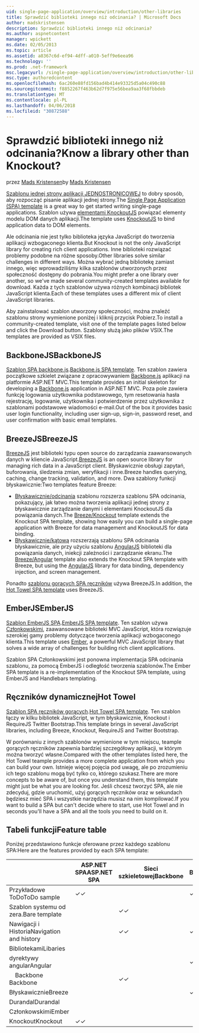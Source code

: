 ```yaml
---
uid: single-page-application/overview/introduction/other-libraries
title: Sprawdzić biblioteki innego niż odcinania? | Microsoft Docs
author: madskristensen
description: Sprawdzić biblioteki innego niż odcinania?
ms.author: aspnetcontent
manager: wpickett
ms.date: 02/05/2013
ms.topic: article
ms.assetid: a8367c6d-ef94-4dff-a010-5eff9e6eea96
ms.technology: ''
ms.prod: .net-framework
msc.legacyurl: /single-page-application/overview/introduction/other-libraries
msc.type: authoredcontent
ms.openlocfilehash: 6ac260e88fd156bad4b414e93325d5a04c490c88
ms.sourcegitcommit: f8852267f463b62d7f975e56bea9aa3f68fbbdeb
ms.translationtype: MT
ms.contentlocale: pl-PL
ms.lasthandoff: 04/06/2018
ms.locfileid: "30872588"
---
```

<a name="know-a-library-other-than-knockout"></a><span data-ttu-id="98351-104">Sprawdzić biblioteki innego niż odcinania?</span><span class="sxs-lookup"><span data-stu-id="98351-104">Know a library other than Knockout?</span></span>
====================
<span data-ttu-id="98351-105">przez [Mads Kristensen](https://github.com/madskristensen)</span><span class="sxs-lookup"><span data-stu-id="98351-105">by [Mads Kristensen](https://github.com/madskristensen)</span></span>

<span data-ttu-id="98351-106">[Szablonu jednej strony aplikacji JEDNOSTRONICOWEJ](knockoutjs-template.md) to dobry sposób, aby rozpocząć pisanie aplikacji jednej strony.</span><span class="sxs-lookup"><span data-stu-id="98351-106">The [Single Page Application (SPA) template](knockoutjs-template.md) is a great way to get started writing single-page applications.</span></span> <span data-ttu-id="98351-107">Szablon używa [elementami KnockoutJS](http://knockoutjs.com/) powiązać elementy modelu DOM danych aplikacji.</span><span class="sxs-lookup"><span data-stu-id="98351-107">The template uses [KnockoutJS](http://knockoutjs.com/) to bind application data to DOM elements.</span></span>

<span data-ttu-id="98351-108">Ale odcinania nie jest tylko biblioteka języka JavaScript do tworzenia aplikacji wzbogaconego klienta.</span><span class="sxs-lookup"><span data-stu-id="98351-108">But Knockout is not the only JavaScript library for creating rich client applications.</span></span> <span data-ttu-id="98351-109">Inne biblioteki rozwiązać problemy podobne na różne sposoby.</span><span class="sxs-lookup"><span data-stu-id="98351-109">Other libraries solve similar challenges in different ways.</span></span> <span data-ttu-id="98351-110">Można wybrać jedną bibliotekę zamiast innego, więc wprowadziliśmy kilka szablonów utworzonych przez społeczność dostępny do pobrania.</span><span class="sxs-lookup"><span data-stu-id="98351-110">You might prefer a one library over another, so we've made several community-created templates available for download.</span></span> <span data-ttu-id="98351-111">Każda z tych szablonów używa różnych kombinacji bibliotek JavaScript klienta.</span><span class="sxs-lookup"><span data-stu-id="98351-111">Each of these templates uses a different mix of client JavaScript libraries.</span></span>

<span data-ttu-id="98351-112">Aby zainstalować szablon utworzony społeczności, można znaleźć szablonu strony wymienione poniżej i kliknij przycisk Pobierz.</span><span class="sxs-lookup"><span data-stu-id="98351-112">To install a community-created template, visit one of the template pages listed below and click the Download button.</span></span> <span data-ttu-id="98351-113">Szablony służą jako plików VSIX.</span><span class="sxs-lookup"><span data-stu-id="98351-113">The templates are provided as VSIX files.</span></span>

## <a name="backbonejs"></a><span data-ttu-id="98351-114">BackboneJS</span><span class="sxs-lookup"><span data-stu-id="98351-114">BackboneJS</span></span>

<span data-ttu-id="98351-115">[Szablon SPA backbone.js](../templates/backbonejs-template.md).</span><span class="sxs-lookup"><span data-stu-id="98351-115">[Backbone.js SPA template](../templates/backbonejs-template.md).</span></span> <span data-ttu-id="98351-116">Ten szablon zawiera początkowe szkielet związane z opracowywaniem [Backbone.js](http://backbonejs.org/) aplikacji na platformie ASP.NET MVC.</span><span class="sxs-lookup"><span data-stu-id="98351-116">This template provides an initial skeleton for developing a [Backbone.js](http://backbonejs.org/) application in ASP.NET MVC.</span></span> <span data-ttu-id="98351-117">Poza pole zawiera funkcję logowania użytkownika podstawowego, tym resetowania hasła rejestrację, logowanie, użytkownika i potwierdzenie przez użytkownika z szablonami podstawowe wiadomości e-mail.</span><span class="sxs-lookup"><span data-stu-id="98351-117">Out of the box it provides basic user login functionality, including user sign-up, sign-in, password reset, and user confirmation with basic email templates.</span></span>

## <a name="breezejs"></a><span data-ttu-id="98351-118">BreezeJS</span><span class="sxs-lookup"><span data-stu-id="98351-118">BreezeJS</span></span>

<span data-ttu-id="98351-119">[BreezeJS](http://www.breezejs.com/?utm_source=ms-spa) jest biblioteki typu open source do zarządzania zaawansowanych danych w kliencie JavaScript.</span><span class="sxs-lookup"><span data-stu-id="98351-119">[BreezeJS](http://www.breezejs.com/?utm_source=ms-spa) is an open source library for managing rich data in a JavaScript client.</span></span> <span data-ttu-id="98351-120">Błyskawicznie obsługi zapytań, buforowania, śledzenia zmian, weryfikacji i inne.</span><span class="sxs-lookup"><span data-stu-id="98351-120">Breeze handles querying, caching, change tracking, validation, and more.</span></span> <span data-ttu-id="98351-121">Dwa szablony funkcji błyskawicznie:</span><span class="sxs-lookup"><span data-stu-id="98351-121">Two templates feature Breeze:</span></span>

- <span data-ttu-id="98351-122">[Błyskawicznie/odcinania](../templates/breezeknockout-template.md) szablonu rozszerza szablonu SPA odcinania, pokazujący, jak łatwo można tworzenia aplikacji jednej strony z błyskawicznie zarządzanie danymi i elementami KnockoutJS dla powiązania danych.</span><span class="sxs-lookup"><span data-stu-id="98351-122">The [Breeze/Knockout](../templates/breezeknockout-template.md) template extends the Knockout SPA template, showing how easily you can build a single-page application with Breeze for data management and KnockoutJS for data binding.</span></span>
- <span data-ttu-id="98351-123">[Błyskawicznie/kątową](../templates/breezeangular-template.md) rozszerzają szablonu SPA odcinania błyskawicznie, ale przy użyciu szablonu [AngularJS](http://angularjs.org) biblioteki dla powiązania danych, iniekcji zależności i zarządzanie ekranu.</span><span class="sxs-lookup"><span data-stu-id="98351-123">The [Breeze/Angular](../templates/breezeangular-template.md) template also extends the Knockout SPA template with Breeze, but using the [AngularJS](http://angularjs.org) library for data binding, dependency injection, and screen management.</span></span>

<span data-ttu-id="98351-124">Ponadto [szablonu gorących SPA ręczników](../templates/hottowel-template.md) używa BreezeJS.</span><span class="sxs-lookup"><span data-stu-id="98351-124">In addition, the [Hot Towel SPA template](../templates/hottowel-template.md) uses BreezeJS.</span></span>

## <a name="emberjs"></a><span data-ttu-id="98351-125">EmberJS</span><span class="sxs-lookup"><span data-stu-id="98351-125">EmberJS</span></span>

<span data-ttu-id="98351-126">[Szablon EmberJS SPA](../templates/emberjs-template.md).</span><span class="sxs-lookup"><span data-stu-id="98351-126">[EmberJS SPA template](../templates/emberjs-template.md).</span></span> <span data-ttu-id="98351-127">Ten szablon używa [Członkowskimi](http://emberjs.com/), zaawansowane biblioteki MVC JavaScript, która rozwiązuje szerokiej gamy problemy dotyczące tworzenia aplikacji wzbogaconego klienta.</span><span class="sxs-lookup"><span data-stu-id="98351-127">This template uses [Ember](http://emberjs.com/), a powerful MVC JavaScript library that solves a wide array of challenges for building rich client applications.</span></span>

<span data-ttu-id="98351-128">Szablon SPA Członkowskimi jest ponowna implementacja SPA odcinania szablonu, za pomocą EmberJS i odległość tworzenia szablonów.</span><span class="sxs-lookup"><span data-stu-id="98351-128">The Ember SPA template is a re-implementation of the Knockout SPA template, using EmberJS and Handlebars templating.</span></span>

## <a name="hot-towel"></a><span data-ttu-id="98351-129">Ręczników dynamicznej</span><span class="sxs-lookup"><span data-stu-id="98351-129">Hot Towel</span></span>

<span data-ttu-id="98351-130">[Szablon SPA ręczników gorących](../templates/hottowel-template.md).</span><span class="sxs-lookup"><span data-stu-id="98351-130">[Hot Towel SPA template](../templates/hottowel-template.md).</span></span> <span data-ttu-id="98351-131">Ten szablon łączy w kilku bibliotek JavaScript, w tym błyskawicznie, Knockout i RequireJS Twitter Bootstrap.</span><span class="sxs-lookup"><span data-stu-id="98351-131">This template brings in several JavaScript libraries, including Breeze, Knockout, RequireJS and Twitter Bootstrap.</span></span>

<span data-ttu-id="98351-132">W porównaniu z innych szablonów wymienione w tym miejscu, teample gorących ręczników zapewnia bardziej szczegółowy aplikacji, w którym można tworzyć własne.</span><span class="sxs-lookup"><span data-stu-id="98351-132">Compared with the other templates listed here, the Hot Towel teample provides a more complete application from which you can build your own.</span></span> <span data-ttu-id="98351-133">Istnieje więcej pojęcia pod uwagę, ale po zrozumieniu ich tego szablonu mogą być tylko co, którego szukasz.</span><span class="sxs-lookup"><span data-stu-id="98351-133">There are more concepts to be aware of, but once you understand them, this template might just be what you are looking for.</span></span> <span data-ttu-id="98351-134">Jeśli chcesz tworzyć SPA, ale nie zdecyduj, gdzie uruchomić, użyj gorących ręczników oraz w sekundach będziesz mieć SPA i wszystkie narzędzia musisz na nim kompilować.</span><span class="sxs-lookup"><span data-stu-id="98351-134">If you want to build a SPA but can't decide where to start, use Hot Towel and in seconds you'll have a SPA and all the tools you need to build on it.</span></span>

## <a name="feature-table"></a><span data-ttu-id="98351-135">Tabeli funkcji</span><span class="sxs-lookup"><span data-stu-id="98351-135">Feature table</span></span>

<span data-ttu-id="98351-136">Poniżej przedstawiono funkcje oferowane przez każdego szablonu SPA:</span><span class="sxs-lookup"><span data-stu-id="98351-136">Here are the features provided by each SPA template:</span></span>


|                        | <span data-ttu-id="98351-137">ASP.NET SPA</span><span class="sxs-lookup"><span data-stu-id="98351-137">ASP.NET SPA</span></span> | <span data-ttu-id="98351-138">Sieci szkieletowej</span><span class="sxs-lookup"><span data-stu-id="98351-138">Backbone</span></span> | <span data-ttu-id="98351-139">Breeze/Angular</span><span class="sxs-lookup"><span data-stu-id="98351-139">Breeze/Angular</span></span> | <span data-ttu-id="98351-140">Błyskawicznie/KO</span><span class="sxs-lookup"><span data-stu-id="98351-140">Breeze/KO</span></span> |  <span data-ttu-id="98351-141">Członkowskimi</span><span class="sxs-lookup"><span data-stu-id="98351-141">Ember</span></span>   | <span data-ttu-id="98351-142">Ręczników dynamicznej</span><span class="sxs-lookup"><span data-stu-id="98351-142">Hot Towel</span></span> |
|------------------------|-------------|----------|----------------|-----------|----------|-----------|
|      <span data-ttu-id="98351-143">Przykładowe ToDo</span><span class="sxs-lookup"><span data-stu-id="98351-143">ToDo sample</span></span>       |  <span data-ttu-id="98351-144">&#10003;</span><span class="sxs-lookup"><span data-stu-id="98351-144">&#10003;</span></span>   |          |    <span data-ttu-id="98351-145">&#10003;</span><span class="sxs-lookup"><span data-stu-id="98351-145">&#10003;</span></span>    | <span data-ttu-id="98351-146">&#10003;</span><span class="sxs-lookup"><span data-stu-id="98351-146">&#10003;</span></span>  | <span data-ttu-id="98351-147">&#10003;</span><span class="sxs-lookup"><span data-stu-id="98351-147">&#10003;</span></span> |           |
|     <span data-ttu-id="98351-148">Szablon systemu od zera.</span><span class="sxs-lookup"><span data-stu-id="98351-148">Bare template</span></span>      |             | <span data-ttu-id="98351-149">&#10003;</span><span class="sxs-lookup"><span data-stu-id="98351-149">&#10003;</span></span> |                |           |          | <span data-ttu-id="98351-150">&#10003;</span><span class="sxs-lookup"><span data-stu-id="98351-150">&#10003;</span></span>  |
| <span data-ttu-id="98351-151">Nawigacji i Historia</span><span class="sxs-lookup"><span data-stu-id="98351-151">Navigation and history</span></span> |             | <span data-ttu-id="98351-152">&#10003;</span><span class="sxs-lookup"><span data-stu-id="98351-152">&#10003;</span></span> |    <span data-ttu-id="98351-153">&#10003;</span><span class="sxs-lookup"><span data-stu-id="98351-153">&#10003;</span></span>    |           | <span data-ttu-id="98351-154">&#10003;</span><span class="sxs-lookup"><span data-stu-id="98351-154">&#10003;</span></span> | <span data-ttu-id="98351-155">&#10003;</span><span class="sxs-lookup"><span data-stu-id="98351-155">&#10003;</span></span>  |
|        <span data-ttu-id="98351-156">Bibliotekami</span><span class="sxs-lookup"><span data-stu-id="98351-156">Libaries</span></span>        |             |          |                |           |          |           |
|        <span data-ttu-id="98351-157">dyrektywy angular</span><span class="sxs-lookup"><span data-stu-id="98351-157">Angular</span></span>         |             |          |    <span data-ttu-id="98351-158">&#10003;</span><span class="sxs-lookup"><span data-stu-id="98351-158">&#10003;</span></span>    |           |          |           |
|    <span data-ttu-id="98351-159">&#8195;Backbone</span><span class="sxs-lookup"><span data-stu-id="98351-159">&#8195;Backbone</span></span>     |             | <span data-ttu-id="98351-160">&#10003;</span><span class="sxs-lookup"><span data-stu-id="98351-160">&#10003;</span></span> |                |           |          |           |
|         <span data-ttu-id="98351-161">Błyskawicznie</span><span class="sxs-lookup"><span data-stu-id="98351-161">Breeze</span></span>         |             |          |    <span data-ttu-id="98351-162">&#10003;</span><span class="sxs-lookup"><span data-stu-id="98351-162">&#10003;</span></span>    | <span data-ttu-id="98351-163">&#10003;</span><span class="sxs-lookup"><span data-stu-id="98351-163">&#10003;</span></span>  |          | <span data-ttu-id="98351-164">&#10003;</span><span class="sxs-lookup"><span data-stu-id="98351-164">&#10003;</span></span>  |
|        <span data-ttu-id="98351-165">Durandal</span><span class="sxs-lookup"><span data-stu-id="98351-165">Durandal</span></span>        |             |          |                |           |          | <span data-ttu-id="98351-166">&#10003;</span><span class="sxs-lookup"><span data-stu-id="98351-166">&#10003;</span></span>  |
|         <span data-ttu-id="98351-167">Członkowskimi</span><span class="sxs-lookup"><span data-stu-id="98351-167">Ember</span></span>          |             |          |                |           | <span data-ttu-id="98351-168">&#10003;</span><span class="sxs-lookup"><span data-stu-id="98351-168">&#10003;</span></span> |           |
|        <span data-ttu-id="98351-169">Knockout</span><span class="sxs-lookup"><span data-stu-id="98351-169">Knockout</span></span>        |  <span data-ttu-id="98351-170">&#10003;</span><span class="sxs-lookup"><span data-stu-id="98351-170">&#10003;</span></span>   |          |                | <span data-ttu-id="98351-171">&#10003;</span><span class="sxs-lookup"><span data-stu-id="98351-171">&#10003;</span></span>  |          | <span data-ttu-id="98351-172">&#10003;</span><span class="sxs-lookup"><span data-stu-id="98351-172">&#10003;</span></span>  |

